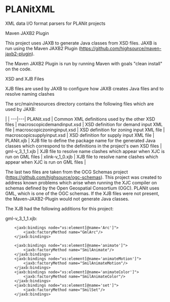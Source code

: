 # PLANitXML
XML data I/O format parsers for PLANit projects

Maven JAXB2 Plugin

This project uses JAXB to generate Java classes from XSD files.  JAXB is run using the Maven JAXB2 Plugin (https://github.com/highsource/maven-jaxb2-plugin).

The Maven JAXB2 Plugin is run by running Maven with goals "clean install" on the code.

XSD and XJB Files

XJB files are used by JAXB to configure how JAXB creates Java files and to resolve naming clashes

The src/main/resources directory contains the following files which are used by JAXB:

   |   |
---|---|
PLANit.xsd  |                                  Common XML definitions used by the other XSD files |
macroscopicdemandinput.xsd |   XSD definition for demand input XML file |
macroscopiczoninginput.xsd |       XSD definition for zoning input XML file |
macroscopicsupplyinput.xsd  |      XSD definition for supply input XML file |
PLANit.xjb |                                    XJB file to define the package name for the generated Java classes which correspond to the definitions in the project's own XSD files |
gml-v_3_1_1.xjb  |                        XJB file to resolve name clashes which appear when XJC is run on GML files |
xlink-v_1_0.xjb  |                           XJB file to resolve name clashes which appear when XJC is run on GML files |                          

The last two files are taken from the OCG Schemas project (https://github.com/highsource/ogc-schemas).  This project was created to address known problems which arise when running the XJC 
compiler on schemas defined by the Open Geospatial Consortium (OGC).  PLANit uses GML, which is one of the OGC schemas.  If the XJB files were not present, the Maven-JAXB2-Plugin would 
not generate Java classes.

The XJB had the following additions for this project:

gml-v_3_1_1.xjb:

		<jaxb:bindings node="xs:element[@name='Arc']">
			<jaxb:factoryMethod name="GmlArc"/>
		</jaxb:bindings>
		
		<jaxb:bindings node="xs:element[@name='animate']">
			<jaxb:factoryMethod name="SmilAnimate"/>
		</jaxb:bindings>
		<jaxb:bindings node="xs:element[@name='animateMotion']">
			<jaxb:factoryMethod name="SmilAnimateMotion"/>
		</jaxb:bindings>
		<jaxb:bindings node="xs:element[@name='animateColor']">
			<jaxb:factoryMethod name="SmilAnimateColor"/>
		</jaxb:bindings>
		<jaxb:bindings node="xs:element[@name='set']">
			<jaxb:factoryMethod name="SmilSet"/>
		</jaxb:bindings>

